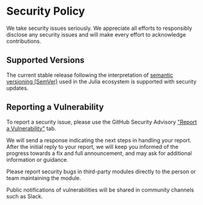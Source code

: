 # Security Policy

We take security issues seriously. We appreciate all efforts
to responsibly disclose any security issues and will make every
effort to acknowledge contributions.


## Supported Versions

The current stable release following the interpretation of
[semantic versioning (SemVer)](https://julialang.github.io/Pkg.jl/dev/compatibility/#Version-specifier-format-1)
used in the Julia ecosystem is supported with security updates.


## Reporting a Vulnerability

To report a security issue, please use the GitHub Security Advisory
["Report a Vulnerability"](https://github.com/PTsolvers/Chmy.jl/security/advisories/new)
tab.

We will send a response indicating the next steps in handling your report.
After the initial reply to your report, we will keep you informed of the
progress towards a fix and full announcement, and may ask for additional
information or guidance.

Please report security bugs in third-party modules directly to the person
or team maintaining the module.

Public notifications of vulnerabilities will be shared in community channels
such as Slack.
